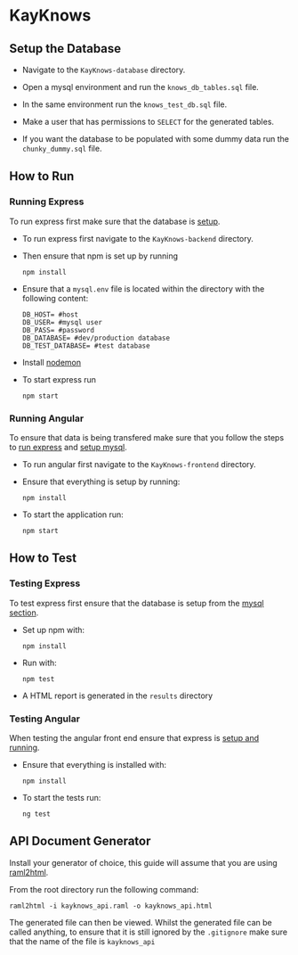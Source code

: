 # KayKnows

## Setup the Database

+ Navigate to the `KayKnows-database` directory.

+ Open a mysql environment and run the `knows_db_tables.sql` file.

+ In the same environment run the `knows_test_db.sql` file.

+ Make a user that has permissions to `SELECT` for the generated tables.

+ If you want the database to be populated with some dummy data run the `chunky_dummy.sql` file.

## How to Run

### Running Express

To run express first make sure that the database is [setup](#setup-the-database).

+ To run express first navigate to the `KayKnows-backend` directory.

+ Then ensure that npm is set up by running

  ```shell
  npm install
  ```

+ Ensure that a `mysql.env` file is located within the directory with the following content:

  ```properties
  DB_HOST= #host
  DB_USER= #mysql user
  DB_PASS= #password
  DB_DATABASE= #dev/production database
  DB_TEST_DATABASE= #test database
  ```

+ Install [nodemon](https://github.com/remy/nodemon)

+ To start express run

  ```shell
  npm start
  ```

### Running Angular

To ensure that data is being transfered make sure that you follow the steps to [run express](#running-express) and [setup mysql](#setup-the-database).

+ To run angular first navigate to the `KayKnows-frontend` directory.

+ Ensure that everything is setup by running:
  
  ```shell
  npm install
  ```

+ To start the application run:
  
  ```shell
  npm start
  ```

## How to Test

### Testing Express

To test express first ensure that the database is setup from the [mysql section](#setup-the-database).

+ Set up npm with:

  ```shell
  npm install
  ```

+ Run with:

  ```shell
  npm test
  ```

+ A HTML report is generated in the `results` directory

### Testing Angular

When testing the angular front end ensure that express is [setup and running](#running-express).

+ Ensure that everything is installed with:
  
  ```shell
  npm install
  ```

+ To start the tests run:

  ```shell
  ng test
  ```

## API Document Generator

Install your generator of choice, this guide will assume that you are using [raml2html](https://github.com/raml2html/raml2html).

From the root directory run the following command:

```shell
raml2html -i kayknows_api.raml -o kayknows_api.html
```

The generated file can then be viewed. Whilst the generated file can be called anything, to ensure that it is still ignored by the `.gitignore` make sure that the name of the file is `kayknows_api`
